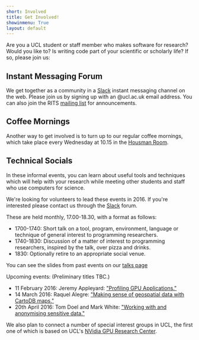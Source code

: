 ```yaml
---
short: Involved
title: Get Involved!
showinmenu: True
layout: default
---
```


Are you a UCL student or staff member who makes software for research?
Would you like to? Is writing code part of your scientific or scholarly life?
If so, please join us:

Instant Messaging Forum
-----------------------

We get together as a community in a [Slack](https://ucl-programming-hub.slack.com/) instant messaging channel on the web.
Please join us by signing up with an @ucl.ac.uk email address.
You can also join the RITS [mailing list](http://eepurl.com/bBs6ov) for announcements. 

Coffee Mornings
---------------

Another way to get involved is to turn up to our regular coffee mornings,
which take place every Wednesday at 10.15 in the [Housman Room](http://www.ucl.ac.uk/maps/housman-room).

Technical Socials
-----------------

In these informal events, you can learn about useful tools and techniques which will help with your research
while meeting other students and staff who use computers for science.

We're looking for volunteers to lead these events in 2016.
If you're interested please contact us through the [Slack](https://ucl-programming-hub.slack.com/)
forum.

These are held monthly, 17.00-18.30, with a format as follows:

* 1700-1740: Short talk on a tool, program, environment, language or technique of general interest to programming researchers.
* 1740-1830: Discussion of a matter of interest to programming researchers, inspired by the talk, over pizza and drinks.
* 1830:      Optionally retire to an appropriate social venue.

You can see the slides from past events on our [talks page](../presentations)

Upcoming events: (Preliminary titles TBC.)

* 11 February 2016: Jeremy Appleyard: ["Profiling GPU Applications."](https://ucltechsocialfeb16.eventbrite.co.uk)
* 14 March 2016: Raquel Alegre: ["Making sense of geospatial data with CartoDB maps."](https://ucltechsocialmar16.eventbrite.co.uk)
* 20th April 2016: Tom Doel and Mark White: ["Working with and anonymising sensitive data."](https://ucltechsocialapr16.eventbrite.co.uk)

We also plan to connect a number of special interest groups in UCL,
the first one of which is based on UCL's [NVidia GPU Research Center](gpu.html).

